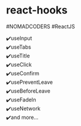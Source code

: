 # react-hooks
#NOMADCODERS #ReactJS

✔️useInput  
✔️useTabs  
✔️useTitle  
✔️useClick  
✔️useConfirm  
✔️usePreventLeave  
✔️useBeforeLeave  
✔️useFadeIn  
✔️useNetwork  
✔️and more...
